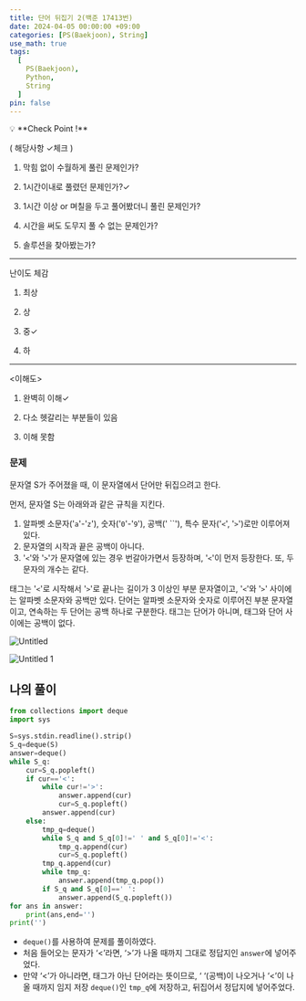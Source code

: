 ```yaml
---
title: 단어 뒤집기 2(백준 17413번)
date: 2024-04-05 00:00:00 +09:00
categories: [PS(Baekjoon), String]
use_math: true
tags:
  [
    PS(Baekjoon),
    Python,
    String
  ]
pin: false
---
```


<aside>
💡 **Check Point !**

( 해당사항 ✓체크 )

1. 막힘 없이 수월하게 풀린 문제인가? 

2. 1시간이내로 풀렸던 문제인가?✓

3. 1시간 이상 or 며칠을 두고 풀어봤더니 풀린 문제인가?

4. 시간을 써도 도무지 풀 수 없는 문제인가?

5. 솔루션을 찾아봤는가?

---

난이도 체감

1. 최상

2. 상

3. 중✓

4. 하

---

<이해도>

1. 완벽히 이해✓

2. 다소 헷갈리는 부분들이 있음

3. 이해 못함

</aside>

### 문제

문자열 S가 주어졌을 때, 이 문자열에서 단어만 뒤집으려고 한다.

먼저, 문자열 S는 아래와과 같은 규칙을 지킨다.

1. 알파벳 소문자('`a`'-'`z`'), 숫자('`0`'-'`9`'), 공백(' ``'), 특수 문자('`<`', '`>`')로만 이루어져 있다.
2. 문자열의 시작과 끝은 공백이 아니다.
3. '`<`'와 '`>`'가 문자열에 있는 경우 번갈아가면서 등장하며, '`<`'이 먼저 등장한다. 또, 두 문자의 개수는 같다.

태그는 '`<`'로 시작해서 '`>`'로 끝나는 길이가 3 이상인 부분 문자열이고, '`<`'와 '`>`' 사이에는 알파벳 소문자와 공백만 있다. 단어는 알파벳 소문자와 숫자로 이루어진 부분 문자열이고, 연속하는 두 단어는 공백 하나로 구분한다. 태그는 단어가 아니며, 태그와 단어 사이에는 공백이 없다.

![Untitled](https://github.com/gihuni99/gihuni99.github.io/assets/90080065/b13b593d-e734-49d0-8642-4c982cf01f46)

![Untitled 1](https://github.com/gihuni99/gihuni99.github.io/assets/90080065/7ff56316-7671-4dfa-b905-7a5bd0fc5098)

## 나의 풀이

```python
from collections import deque
import sys

S=sys.stdin.readline().strip()
S_q=deque(S)
answer=deque()
while S_q:
    cur=S_q.popleft()
    if cur=='<':
        while cur!='>':
            answer.append(cur)
            cur=S_q.popleft()
        answer.append(cur)
    else:
        tmp_q=deque()
        while S_q and S_q[0]!=' ' and S_q[0]!='<':
            tmp_q.append(cur)
            cur=S_q.popleft()
        tmp_q.append(cur)
        while tmp_q:
            answer.append(tmp_q.pop())
        if S_q and S_q[0]==' ':
            answer.append(S_q.popleft())
for ans in answer:
    print(ans,end='')
print('')
```

- `deque()`를 사용하여 문제를 풀이하였다.
- 처음 들어오는 문자가 ‘<’라면, ‘>’가 나올 때까지 그대로 정답지인 `answer`에 넣어주었다.
- 만약 ‘<’가 아니라면, 태그가 아닌 단어라는 뜻이므로, ‘ ‘(공백)이 나오거나 ‘<’이 나올 때까지 임지 저장 `deque()`인 `tmp_q`에 저장하고, 뒤집어서 정답지에 넣어주었다.